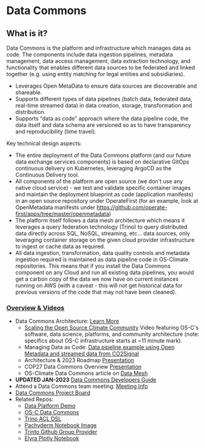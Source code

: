 # Data Commons 
## What is it?
Data Commons is the platform and infrastructure which manages data as code.  The components include data ingestion pipelines, metadata management, data access management, data extraction technology, and functionality that enables different data sources to be federated and linked together (e.g. using entity matching for legal entities and subsidiaries). 
- Leverages Open MetaData to ensure data sources are discoverable and shareable.  
- Supports different types of data pipelines (batch data, federated data, real-time streamed data) in data creation, storage, transformation and distribution.
- Supports “data as code” approach where the data pipeline code, the data itself and data schema are versioned so as to have transparency and reproducibility (time travel). 

Key technical design aspects:
- The entire deployment of the Data Commons platform (and our future data exchange services components) is based on declarative GitOps continuous delivery on Kubernetes, leveraging ArgoCD as the Continuous Delivery tool. 
- All components of the platform are open source (we don't use any native cloud service) - we test and validate specific container images and maintain the deployment blueprint as code (application manifests) in an open source repository under OperateFirst (for an example, look at OpenMetadata manifests under https://github.com/operate-first/apps/tree/master/openmetadata) 
- The platform itself follows a data mesh architecture which means it leverages a query federation technology (Trino) to query distributed data directly across SQL, NoSQL, streaming, etc... data sources, only leveraging container storage on the given cloud provider infrastructure to ingest or cache data as required. 
- All data ingestion, transformation, data quality controls and metadata ingestion required is maintained as data pipeline code in OS-Climate repositories. This means that if you install the Data Commons component on any Cloud and run all existing data pipelines, you would get a carbon copy of the data we now have on current instances running on AWS (with a caveat - this will not get historical data for previous versions of the code that may not have been cleaned).

### [Overview & Videos](https://os-climate.org/data-commons/)
   - Data Commons Architecture: [Learn More](https://github.com/os-climate/os_c_data_commons/blob/main/README.md)
     - [Scaling the Open Source Climate Community](https://pretalx.com/bbuzz22/talk/JNJTHF/) Video featuring OS-C's software, data science, platforms, and community architecture (note: specifics about OS-C infrastructure starts at ~11 minute mark).
     - Managing Data as Code: [Data pipeline example using Open Metadata and streamed data from CO2Signal](https://osclimateorg.sharepoint.com/:v:/g/EXdxjJKjCSlCqGBkYIA83DoBaCm9O5IWZdljoralV0zMKg?e=FHVML3)
     - Architecture & 2023 Roadmap [Presentation](https://osclimateorg.sharepoint.com/:b:/g/EYUQfI7k9tNHtVrHVxnqg8cBmPiOzzjYi9mH_bZGU9g9Ag?e=kRa0AT)
     - COP27 Data Commons Overview [Presentation](https://osclimateorg.sharepoint.com/:b:/g/EQtilRdHpjJBnJm08KLOmv4Bqb_UekwF1Z6qahhNdDmnTw?e=dmnJrM) 
     - OS-Climate Data Commons article on [Data Mesh](https://towardsdatascience.com/makingclimate-data-easy-to-find-use-and-share5190a0926407)
   - **UPDATED JAN-2023** [Data Commons Developers Guide](https://github.com/os-climate/os_c_data_commons/blob/main/os-c-data-commons-developer-guide.md)
   - Attend a Data Commons team meeting: [Meeting Info](https://github.com/os-climate/OS-Climate-Community-Hub/blob/main/MEETING_LIST.md#note)
   - [Data Commons Project Board](https://github.com/orgs/os-climate/projects/7)
   - Related Repos: 
     - [Data Platform Demo](https://github.com/os-climate/data-platform-demo)
     - [OS-C Data Commons](https://github.com/os-climate/os_c_data_commons)
     - [Trino ACL DSL](https://github.com/os-climate/osc-trino-acl-dsl)
     - [Pachyderm Notebook Image](https://github.com/os-climate/pachyderm-notebook-image)
     - [Trinto Github Group Provider](https://github.com/os-climate/trino-github-group-provider)
     - [Elyra Plotly Notebook](https://github.com/os-climate/elyra-plotly-notebook)
